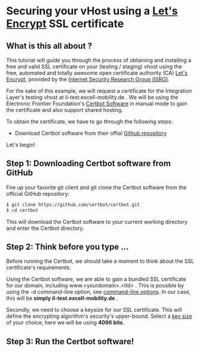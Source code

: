 Securing your vHost using a [Let's Encrypt](https://letsencrypt.org/) SSL certificate
=======================================================================================
## What is this all about ?
This tutorial will guide you through the process of obtaining and installing
a free and valid SSL certificate on your (testing / staging) vhost using the
free, automated and totally awesome open certificate authority (CA)
[Let's Encrypt](https://letsencrypt.org), provided by the 
[Internet Security Research Group (ISRG)](https://letsencrypt.org/isrg/).

For the sake of this example, we will request a certificate for the 
Integration Layer's testing vhost at il-test.excell-mobility.de . We will be
using the Electronic Frontier Foundation's [Certbot Software](https://certbot.eff.org/docs/using.html#manual)
in manual mode to gain the certificate and also support shared hosting.

To obtain the certificate, we have to go through the following steps:

- Download Certbot software from their offial [Github repository](https://github.com/certbot/certbot)

Let's begin!

## Step 1: Downloading Certbot software from GitHub
Fire up your favorite git client and git clone the Certbot software from the
official GitHub repository:

```bash
$ git clone https://github.com/certbot/certbot.git
$ cd certbot
```

This will download the Certbot software to your current working directory
and enter the Certbot directory.

## Step 2: Think before you type ...
Before running the Certbot, we should take a moment to think about the 
SSL certificate's requirements.
 
Using the Certbot software, we are able to gain
a bundled SSL certificate for our domain, including www.\<yourdomain>.\<tld> .
This is possible by using the -d command-line option, see [command-line options](https://certbot.eff.org/docs/using.html#command-line).
In our case, this will be **simply il-test.excell-mobility.de** .

Secondly, we need to choose a keysize for our SSL certificate. This will define
the encrypting algorithm's security's upper-bound. Select a
[key size](https://en.wikipedia.org/wiki/Key_size) of your choice, here we will
be using **4096 bits**.

## Step 3: Run the Certbot software!

 




